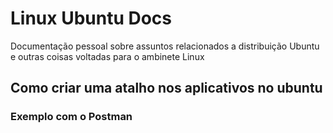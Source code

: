 # Linux Ubuntu Docs
Documentação pessoal sobre assuntos relacionados a distribuição Ubuntu e outras coisas voltadas para o ambinete Linux


## Como criar uma atalho nos aplicativos no ubuntu
### Exemplo com o Postman


